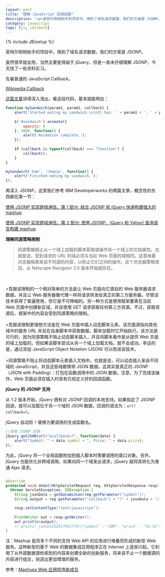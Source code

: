 ```yaml
---
layout: post
title: "理解 JavaScript 回调函数"
description: "<p>英特尔购物助手的项目中，用到了域名请求数据，我们的方案是 JSONP。</p><p>虽然很早就会用，当然主要是得益于 jQuery，但是一直未仔细理解 JSONP，今天找了一些资料实习。</p><p>克服该限制更理想方法是在 Web 页面中插入动态脚本元素，该页面源指向其他域中的服务 URL 并且在自身脚本中获取数据。脚本加载时它开始执行。该方法是可行的，因为同源策略不阻止动态脚本插入，并且将脚本看作是从提供 Web 页面的域上加载的。但如果该脚本尝试从另一个域上加载文档，就不会成功。幸运的是，通过添加 JavaScript Object Notation (JSON) 可以改进该技术。</p>"
category: javascript
tags: [js, callback]
---
```

{% include JB/setup %}

英特尔购物助手的项目中，用到了域名请求数据，我们的方案是 JSONP。

虽然很早就会用，当然主要是得益于 jQuery，但是一直未仔细理解 JSONP，今天找了一些资料实习。

先看普通的 JavaScript Callback。

<a href="http://en.wikipedia.org/wiki/Callback_(computer_programming)">Wikipedia Callback</a>

[这篇文章](http://www.impressivewebs.com/callback-functions-javascript/)讲得深入浅出，看这段代码，基本就能明白：

```javascript
function mySandwich(param1, param2, callback) {
    alert('Started eating my sandwich.\n\nIt has: ' + param1 + ', ' + param2);
  
    $('#sandwich').animate({
        opacity: 0
    }, 5000, function() {
        alert('Animation complete.');
    });
  
    if (callback && typeof(callback) === "function") {
        callback();
    }
}

mySandwich('ham', 'cheese', function() { 
    alert('Finished eating my sandwich.');
});
```

再深入 JSONP，这里我们参考 IBM Developerworks 的两篇文章，概念性的东西都在第一节：

[使用 JSONP 实现跨域通信，第 1 部分: 结合 JSONP 和 jQuery 快速构建强大的 mashup](http://www.ibm.com/developerworks/cn/web/wa-aj-jsonp1/index.html)

[使用 JSONP 实现跨域通信，第 2 部分: 使用 JSONP、jQuery 和 Yahoo! 查询语言构建 mashup](http://www.ibm.com/developerworks/cn/web/wa-aj-jsonp2/index.html)


**理解同源策略限制**

>同源策略阻止从一个域上加载的脚本获取或操作另一个域上的文档属性。也就是说，受到请求的 URL 的域必须与当前 Web 页面的域相同。这意味着浏览器隔离来自不同源的内容，以防止它们之间的操作。这个浏览器策略很旧，从 Netscape Navigator 2.0 版本开始就存在。
<br>
<br>
>克服该限制的一个相对简单的方法是让 Web 页面向它源自的 Web 服务器请求数据，并且让 Web 服务器像代理一样将请求转发给真正的第三方服务器。尽管该技术获得了普遍使用，但它是不可伸缩的。另一种方式是使用框架要素在当前 Web 页面中创建新区域，并且使用 GET 请求获取任何第三方资源。不过，获取资源后，框架中的内容会受到同源策略的限制。
<br>
<br>
>克服该限制更理想方法是在 Web 页面中插入动态脚本元素，该页面源指向其他域中的服务 URL 并且在自身脚本中获取数据。脚本加载时它开始执行。该方法是可行的，因为同源策略不阻止动态脚本插入，并且将脚本看作是从提供 Web 页面的域上加载的。但如果该脚本尝试从另一个域上加载文档，就不会成功。幸运的是，通过添加 JavaScript Object Notation (JSON) 可以改进该技术。
<br>
<br>
>同源策略不阻止将动态脚本元素插入文档中。也就是说，可以动态插入来自不同域的 JavaScript，并且这些域都携带 JSON 数据。这其实是真正的 JSONP（JSON with Padding）：打包在函数调用中的 JSON 数据。注意，为了完成该操作，Web 页面必须在插入时具有已经定义好的回调函数。

**jQuery 的 JSONP 支持**

从 1.2 版本开始，jQuery 拥有对 JSONP 回调的本地支持。如果指定了 JSONP 回调，就可以加载位于另一个域的 JSON 数据，回调的语法为：`url?callback=?`。

jQuery 自动将 `?` 替换为要调用的生成函数名。

```javascript
//使用 JSONP 回调
jQuery.getJSON(url+"&callback=?", function(data) {
    alert("Symbol: " + data.symbol + ", Price: " + data.price);
});
```

为此，jQuery 将一个全局函数附加到插入脚本时需要调用的窗口对象。另外，jQuery 也能优化非跨域调用。如果向同一个域发出请求，jQuery 就将其转化为普通 Ajax 请求。

```java

@Override
protected void doGet(HttpServletRequest req, HttpServletResponse resp) 
  throws ServletException, IOException {
	String jsonData = getDataAsJson(req.getParameter("symbol"));
	String output = req.getParameter("callback") + "(" + jsonData + ");";

	resp.setContentType("text/javascript");
          
	PrintWriter out = resp.getWriter();
	out.println(output);
	// prints: jsonp1232617941775({"symbol" : "IBM", "price" : "91.42"});
}
```

注：Mashup 是将多个不同的支持 Web API 的应用进行堆叠而形成的新型 Web 服务。这种新型的基于 Web 的数据集成应用程序正在 Internet  上逐渐兴起。它利用了从外部数据源检索到的内容来创建全新的创新服务，将来自不止一个数据源的内容进行组合，创造出更加增值的服务。

参考：[Mashups Web 应用程序新成员](http://www.ibm.com/developerworks/cn/xml/x-mashups.html)





